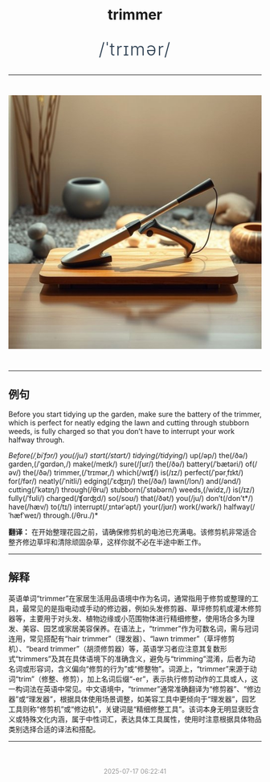 <div align="center">

# trimmer

<div style="margin: 30px 0;">
<h1 style="font-size: 2.5em; font-weight: 300; letter-spacing: 2px; margin: 0; color: #2c3e50;">
/ˈtrɪmər/
</h1>
</div>

</div>

---

<div align="center" style="margin: 40px 0;">

![trimmer](images/trimmer.png)

</div>

---

## 例句

Before you start tidying up the garden, make sure the battery of the trimmer, which is perfect for neatly edging the lawn and cutting through stubborn weeds, is fully charged so that you don’t have to interrupt your work halfway through.

*Before(/ˌbiˈfɔr/) you(/ju/) start(/stɑrt/) tidying(/tidying*/) up(/əp/) the(/ðə/) garden,(/ˈgɑrdən,/) make(/meɪk/) sure(/ʃʊr/) the(/ðə/) battery(/ˈbætəri/) of(/əv/) the(/ðə/) trimmer,(/ˈtrɪmər,/) which(/wɪʧ/) is(/ɪz/) perfect(/ˈpərˌfɪkt/) for(/fər/) neatly(/ˈnitli/) edging(/ˈɛʤɪŋ/) the(/ðə/) lawn(/lɔn/) and(/ənd/) cutting(/ˈkətɪŋ/) through(/θru/) stubborn(/ˈstəbərn/) weeds,(/widz,/) is(/ɪz/) fully(/ˈfʊli/) charged(/ʧɑrʤd/) so(/soʊ/) that(/ðət/) you(/ju/) don’t(/don’t*/) have(/hæv/) to(/tɪ/) interrupt(/ˌɪntərˈəpt/) your(/jʊr/) work(/wərk/) halfway(/ˈhæfˈweɪ/) through.(/θru./)*

**翻译：** 在开始整理花园之前，请确保修剪机的电池已充满电。该修剪机非常适合整齐修边草坪和清除顽固杂草，这样你就不必在半途中断工作。

---

## 解释

英语单词“trimmer”在家居生活用品语境中作为名词，通常指用于修剪或整理的工具，最常见的是指电动或手动的修边器，例如头发修剪器、草坪修剪机或灌木修剪器等，主要用于对头发、植物边缘或小范围物体进行精细修整，使用场合多为理发、美容、园艺或家居美容保养。在语法上，“trimmer”作为可数名词，需与冠词连用，常见搭配有“hair trimmer”（理发器）、“lawn trimmer”（草坪修剪机）、“beard trimmer”（胡须修剪器）等，英语学习者应注意其复数形式“trimmers”及其在具体语境下的准确含义，避免与“trimming”混淆，后者为动名词或形容词，含义偏向“修剪的行为”或“修整物”。词源上，“trimmer”来源于动词“trim”（修整、修剪），加上名词后缀“-er”，表示执行修剪动作的工具或人，这一构词法在英语中常见。中文语境中，“trimmer”通常准确翻译为“修剪器”、“修边器”或“理发器”，根据具体使用场景调整，如美容工具中更倾向于“理发器”，园艺工具则称“修剪机”或“修边机”，关键词是“精细修整工具”。该词本身无明显褒贬含义或特殊文化内涵，属于中性词汇，表达具体工具属性，使用时注意根据具体物品类别选择合适的译法和搭配。


---

<div align="center" style="margin-top: 50px;">
<small style="color: #999; font-size: 0.9em;">2025-07-17 06:22:41</small>
</div>

